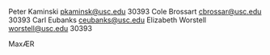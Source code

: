 Peter Kaminski pkaminsk@usc.edu 30393
Cole Brossart cbrossar@usc.edu 30393
Carl Eubanks ceubanks@usc.edu
Elizabeth Worstell worstell@usc.edu 30393

MaxÆR
